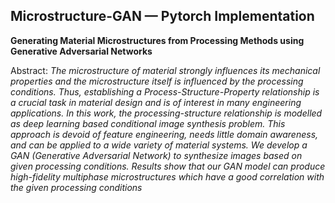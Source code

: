 ## Microstructure-GAN &mdash; Pytorch Implementation

<object data="./docs/Omni BigGAN - Overview.pdf" type="application/pdf" width="100%">
</object>

**Generating Material Microstructures from Processing Methods using Generative Adversarial Networks**<br>

[comment]: <> (Tero Karras, Samuli Laine, Miika Aittala, Janne Hellsten, Jaakko Lehtinen, Timo Aila<br>)
[comment]: <> (Paper: http://arxiv.org/abs/1912.04958<br>)

Abstract: *The microstructure of material strongly influences its mechanical properties
and the microstructure itself is influenced by the processing conditions. Thus,
establishing a Process-Structure-Property relationship is a crucial task in material design and is of interest in many engineering applications. In this work,
the processing-structure relationship is modelled as deep learning based conditional image synthesis problem. This approach is devoid of feature engineering,
needs little domain awareness, and can be applied to a wide variety of material
systems. We develop a GAN (Generative Adversarial Network) to synthesize
images based on given processing conditions. Results show that our GAN model
can produce high-fidelity multiphase microstructures which have a good correlation with the given processing conditions*
